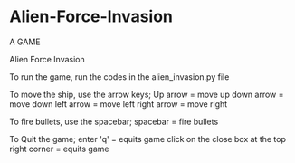 # Alien-Force-Invasion
A GAME

Alien Force Invasion

To run the game, run the codes in the alien_invasion.py file

To move the ship, use the arrow keys;
Up arrow = move up
down arrow = move down
left arrow = move left
right arrow = move right

To fire bullets, use the spacebar;
spacebar = fire bullets

To Quit the game;
enter 'q' = equits game
click on the close box at the top right corner = equits game
